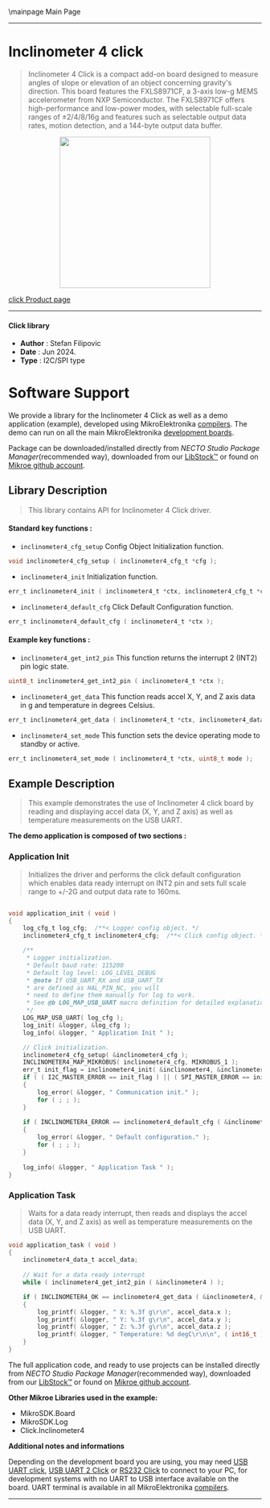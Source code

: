 \mainpage Main Page

---
# Inclinometer 4 click

> Inclinometer 4 Click is a compact add-on board designed to measure angles of slope or elevation of an object concerning gravity's direction. This board features the FXLS8971CF, a 3-axis low-g MEMS accelerometer from NXP Semiconductor. The FXLS8971CF offers high-performance and low-power modes, with selectable full-scale ranges of ±2/4/8/16g and features such as selectable output data rates, motion detection, and a 144-byte output data buffer.

<p align="center">
  <img src="https://download.mikroe.com/images/click_for_ide/inclinometer4_click.png" height=300px>
</p>

[click Product page](https://www.mikroe.com/inclinometer-4-click)

---


#### Click library

- **Author**        : Stefan Filipovic
- **Date**          : Jun 2024.
- **Type**          : I2C/SPI type


# Software Support

We provide a library for the Inclinometer 4 Click
as well as a demo application (example), developed using MikroElektronika
[compilers](https://www.mikroe.com/necto-studio).
The demo can run on all the main MikroElektronika [development boards](https://www.mikroe.com/development-boards).

Package can be downloaded/installed directly from *NECTO Studio Package Manager*(recommended way), downloaded from our [LibStock&trade;](https://libstock.mikroe.com) or found on [Mikroe github account](https://github.com/MikroElektronika/mikrosdk_click_v2/tree/master/clicks).

## Library Description

> This library contains API for Inclinometer 4 Click driver.

#### Standard key functions :

- `inclinometer4_cfg_setup` Config Object Initialization function.
```c
void inclinometer4_cfg_setup ( inclinometer4_cfg_t *cfg );
```

- `inclinometer4_init` Initialization function.
```c
err_t inclinometer4_init ( inclinometer4_t *ctx, inclinometer4_cfg_t *cfg );
```

- `inclinometer4_default_cfg` Click Default Configuration function.
```c
err_t inclinometer4_default_cfg ( inclinometer4_t *ctx );
```

#### Example key functions :

- `inclinometer4_get_int2_pin` This function returns the interrupt 2 (INT2) pin logic state.
```c
uint8_t inclinometer4_get_int2_pin ( inclinometer4_t *ctx );
```

- `inclinometer4_get_data` This function reads accel X, Y, and Z axis data in g and temperature in degrees Celsius.
```c
err_t inclinometer4_get_data ( inclinometer4_t *ctx, inclinometer4_data_t *data_out );
```

- `inclinometer4_set_mode` This function sets the device operating mode to standby or active.
```c
err_t inclinometer4_set_mode ( inclinometer4_t *ctx, uint8_t mode );
```

## Example Description

> This example demonstrates the use of Inclinometer 4 click board by reading and displaying accel data (X, Y, and Z axis) as well as temperature measurements on the USB UART.

**The demo application is composed of two sections :**

### Application Init

> Initializes the driver and performs the click default configuration which enables data ready interrupt on INT2 pin and sets full scale range to +/-2G and output data rate to 160ms.

```c

void application_init ( void )
{
    log_cfg_t log_cfg;  /**< Logger config object. */
    inclinometer4_cfg_t inclinometer4_cfg;  /**< Click config object. */

    /** 
     * Logger initialization.
     * Default baud rate: 115200
     * Default log level: LOG_LEVEL_DEBUG
     * @note If USB_UART_RX and USB_UART_TX 
     * are defined as HAL_PIN_NC, you will 
     * need to define them manually for log to work. 
     * See @b LOG_MAP_USB_UART macro definition for detailed explanation.
     */
    LOG_MAP_USB_UART( log_cfg );
    log_init( &logger, &log_cfg );
    log_info( &logger, " Application Init " );

    // Click initialization.
    inclinometer4_cfg_setup( &inclinometer4_cfg );
    INCLINOMETER4_MAP_MIKROBUS( inclinometer4_cfg, MIKROBUS_1 );
    err_t init_flag = inclinometer4_init( &inclinometer4, &inclinometer4_cfg );
    if ( ( I2C_MASTER_ERROR == init_flag ) || ( SPI_MASTER_ERROR == init_flag ) )
    {
        log_error( &logger, " Communication init." );
        for ( ; ; );
    }
    
    if ( INCLINOMETER4_ERROR == inclinometer4_default_cfg ( &inclinometer4 ) )
    {
        log_error( &logger, " Default configuration." );
        for ( ; ; );
    }
    
    log_info( &logger, " Application Task " );
}

```

### Application Task

> Waits for a data ready interrupt, then reads and displays the accel data (X, Y, and Z axis) as well as temperature measurements on the USB UART.

```c
void application_task ( void )
{
    inclinometer4_data_t accel_data;
    
    // Wait for a data ready interrupt
    while ( inclinometer4_get_int2_pin ( &inclinometer4 ) );

    if ( INCLINOMETER4_OK == inclinometer4_get_data ( &inclinometer4, &accel_data ) )
    {
        log_printf( &logger, " X: %.3f g\r\n", accel_data.x );
        log_printf( &logger, " Y: %.3f g\r\n", accel_data.y );
        log_printf( &logger, " Z: %.3f g\r\n", accel_data.z );
        log_printf( &logger, " Temperature: %d degC\r\n\n", ( int16_t ) accel_data.temperature );
    }
}
```

The full application code, and ready to use projects can be installed directly from *NECTO Studio Package Manager*(recommended way), downloaded from our [LibStock&trade;](https://libstock.mikroe.com) or found on [Mikroe github account](https://github.com/MikroElektronika/mikrosdk_click_v2/tree/master/clicks).

**Other Mikroe Libraries used in the example:**

- MikroSDK.Board
- MikroSDK.Log
- Click.Inclinometer4

**Additional notes and informations**

Depending on the development board you are using, you may need
[USB UART click](https://www.mikroe.com/usb-uart-click),
[USB UART 2 Click](https://www.mikroe.com/usb-uart-2-click) or
[RS232 Click](https://www.mikroe.com/rs232-click) to connect to your PC, for
development systems with no UART to USB interface available on the board. UART
terminal is available in all MikroElektronika
[compilers](https://shop.mikroe.com/compilers).

---
